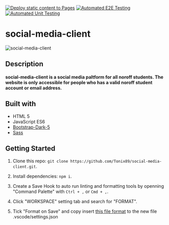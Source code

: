 [![Deploy static content to Pages](https://github.com/Tonix89/social-media-client/actions/workflows/pages.yml/badge.svg?branch=master)](https://github.com/Tonix89/social-media-client/actions/workflows/pages.yml) [![Automated E2E Testing](https://github.com/Tonix89/social-media-client/actions/workflows/e2e-test.yml/badge.svg)](https://github.com/Tonix89/social-media-client/actions/workflows/e2e-test.yml) [![Automated Unit Testing](https://github.com/Tonix89/social-media-client/actions/workflows/unit-test.yml/badge.svg)](https://github.com/Tonix89/social-media-client/actions/workflows/unit-test.yml)

# social-media-client
![social-media-client](https://user-images.githubusercontent.com/100238552/230337619-7b4191d0-0f7c-4b77-add1-a7a3e7b906c8.png)

## Description
#### social-media-client is a social media paltform for all noroff students. The website is only accessible for people who has a valid noroff student account or email address.

## Built with
  - HTML 5
  - JavaScript ES6
  - [Bootstrap-Dark-5](https://www.npmjs.com/package/bootstrap-dark-5)
  - [Sass](https://sass-lang.com/)

## Getting Started

  1. Clone this repo: ```git clone https://github.com/Tonix89/social-media-client.git```.
		
  2. Install dependencies: ```npm i```.
		
  3. Create a Save Hook to auto run linting and formatting tools by openning "Command Palette" with ```Ctrl + ,``` or ```Cmd + ,```.
  
  4. Click "WORKSPACE" setting tab and search for "FORMAT".
  
  5. Tick "Format on Save" and copy insert [this file format](.vscode/settings.json.default) to the new file .vscode/settings.json
